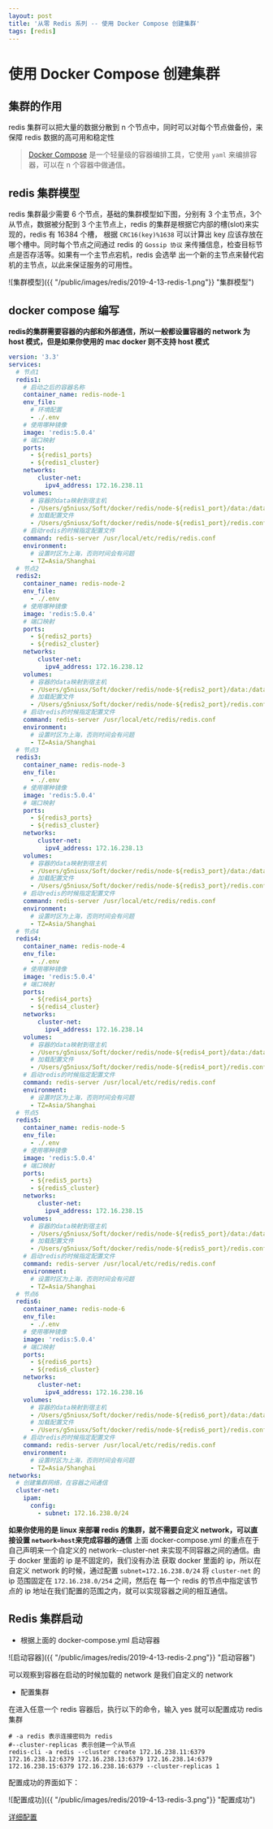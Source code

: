 ```yaml
---
layout: post
title: '从零 Redis 系列 -- 使用 Docker Compose 创建集群'
tags: [redis]
---
```


# 使用 Docker Compose 创建集群

## 集群的作用

redis 集群可以把大量的数据分散到 n 个节点中，同时可以对每个节点做备份，来保障 redis 数据的高可用和稳定性

> [Docker Compose](https://docs.docker-cn.com/compose/compose-file/#reference-and-guidelines) 是一个轻量级的容器编排工具，它使用 `yaml` 来编排容器，可以在 n 个容器中做通信。

## redis 集群模型

redis 集群最少需要 6 个节点，基础的集群模型如下图，分别有 3 个主节点，3个从节点，数据被分配到 3 个主节点上，redis 的集群是根据它内部的槽(slot)来实现的，redis 有 16384 个槽，
根据 `CRC16(key)%1638` 可以计算出 key 应该存放在哪个槽中。同时每个节点之间通过 redis 的 `Gossip 协议` 来传播信息，检查目标节点是否存活等。如果有一个主节点宕机，redis 会选举
出一个新的主节点来替代宕机的主节点，以此来保证服务的可用性。

![集群模型]({{ "/public/images/redis/2019-4-13-redis-1.png"}} "集群模型")

## docker compose 编写

**redis的集群需要容器的内部和外部通信，所以一般都设置容器的 network 为 host 模式，但是如果你使用的 mac docker 则不支持 host 模式**

```yaml
version: '3.3'
services:
  # 节点1
  redis1:
    # 启动之后的容器名称
    container_name: redis-node-1
    env_file: 
      # 环境配置
      - ./.env
    # 使用哪种镜像
    image: 'redis:5.0.4'
    # 端口映射
    ports:
      - ${redis1_ports}
      - ${redis1_cluster}
    networks:
        cluster-net:
          ipv4_address: 172.16.238.11
    volumes:
      # 容器的data映射到宿主机
      - /Users/g5niusx/Soft/docker/redis/node-${redis1_port}/data:/data
      # 加载配置文件
      - /Users/g5niusx/Soft/docker/redis/node-${redis1_port}/redis.conf:/usr/local/etc/redis/redis.conf
    # 启动redis的时候指定配置文件
    command: redis-server /usr/local/etc/redis/redis.conf
    environment: 
      # 设置时区为上海，否则时间会有问题
      - TZ=Asia/Shanghai
  # 节点2
  redis2:
    container_name: redis-node-2
    env_file: 
      - ./.env
    # 使用哪种镜像
    image: 'redis:5.0.4'
    # 端口映射
    ports:
      - ${redis2_ports}
      - ${redis2_cluster}
    networks:
        cluster-net:
          ipv4_address: 172.16.238.12
    volumes:
      # 容器的data映射到宿主机
      - /Users/g5niusx/Soft/docker/redis/node-${redis2_port}/data:/data
      # 加载配置文件
      - /Users/g5niusx/Soft/docker/redis/node-${redis2_port}/redis.conf:/usr/local/etc/redis/redis.conf
    # 启动redis的时候指定配置文件  
    command: redis-server /usr/local/etc/redis/redis.conf
    environment: 
      # 设置时区为上海，否则时间会有问题
      - TZ=Asia/Shanghai
  # 节点3
  redis3:
    container_name: redis-node-3
    env_file:
      - ./.env
    # 使用哪种镜像
    image: 'redis:5.0.4'
    # 端口映射
    ports:
      - ${redis3_ports}
      - ${redis3_cluster}
    networks:
        cluster-net:
          ipv4_address: 172.16.238.13
    volumes:
      # 容器的data映射到宿主机
      - /Users/g5niusx/Soft/docker/redis/node-${redis3_port}/data:/data
      # 加载配置文件
      - /Users/g5niusx/Soft/docker/redis/node-${redis3_port}/redis.conf:/usr/local/etc/redis/redis.conf
    # 启动redis的时候指定配置文件
    command: redis-server /usr/local/etc/redis/redis.conf
    environment:
      # 设置时区为上海，否则时间会有问题
      - TZ=Asia/Shanghai
  # 节点4
  redis4:
    container_name: redis-node-4
    env_file:
      - ./.env
    # 使用哪种镜像
    image: 'redis:5.0.4'
    # 端口映射
    ports:
      - ${redis4_ports}
      - ${redis4_cluster}
    networks:
        cluster-net:
          ipv4_address: 172.16.238.14
    volumes:
      # 容器的data映射到宿主机
      - /Users/g5niusx/Soft/docker/redis/node-${redis4_port}/data:/data
      # 加载配置文件
      - /Users/g5niusx/Soft/docker/redis/node-${redis4_port}/redis.conf:/usr/local/etc/redis/redis.conf
    # 启动redis的时候指定配置文件
    command: redis-server /usr/local/etc/redis/redis.conf
    environment:
      # 设置时区为上海，否则时间会有问题
      - TZ=Asia/Shanghai
  # 节点5
  redis5:
    container_name: redis-node-5
    env_file:
      - ./.env
    # 使用哪种镜像
    image: 'redis:5.0.4'
    # 端口映射
    ports:
      - ${redis5_ports}
      - ${redis5_cluster}
    networks:
        cluster-net:
          ipv4_address: 172.16.238.15
    volumes:
      # 容器的data映射到宿主机
      - /Users/g5niusx/Soft/docker/redis/node-${redis5_port}/data:/data
      # 加载配置文件
      - /Users/g5niusx/Soft/docker/redis/node-${redis5_port}/redis.conf:/usr/local/etc/redis/redis.conf
    # 启动redis的时候指定配置文件
    command: redis-server /usr/local/etc/redis/redis.conf
    environment:
      # 设置时区为上海，否则时间会有问题
      - TZ=Asia/Shanghai
  # 节点6
  redis6:
    container_name: redis-node-6
    env_file:
      - ./.env
    # 使用哪种镜像
    image: 'redis:5.0.4'
    # 端口映射
    ports:
      - ${redis6_ports}
      - ${redis6_cluster}
    networks:
        cluster-net:
          ipv4_address: 172.16.238.16
    volumes:
      # 容器的data映射到宿主机
      - /Users/g5niusx/Soft/docker/redis/node-${redis6_port}/data:/data
      # 加载配置文件
      - /Users/g5niusx/Soft/docker/redis/node-${redis6_port}/redis.conf:/usr/local/etc/redis/redis.conf
    # 启动redis的时候指定配置文件
    command: redis-server /usr/local/etc/redis/redis.conf
    environment:
      # 设置时区为上海，否则时间会有问题
      - TZ=Asia/Shanghai
networks:
  # 创建集群网络，在容器之间通信
  cluster-net:
    ipam:
      config:
        - subnet: 172.16.238.0/24
```

**如果你使用的是 linux 来部署 redis 的集群，就不需要自定义 network，可以直接设置 `network=host`来完成容器的通信**
上面 docker-compose.yml 的重点在于自己声明来一个自定义的 network--cluster-net 来实现不同容器之间的通信。由于 docker 里面的 ip 是不固定的，我们没有办法
获取 docker 里面的 ip，所以在自定义 network 的时候，通过配置 `subnet=172.16.238.0/24` 将 `cluster-net` 的 ip 范围固定在 `172.16.238.0/254` 之间，然后在
每一个 redis 的节点中指定该节点的 ip 地址在我们配置的范围之内，就可以实现容器之间的相互通信。

## Redis 集群启动

- 根据上面的 docker-compose.yml 启动容器

![启动容器]({{ "/public/images/redis/2019-4-13-redis-2.png"}} "启动容器")

可以观察到容器在启动的时候加载的 network 是我们自定义的 network

- 配置集群

在进入任意一个 redis 容器后，执行以下的命令，输入 yes 就可以配置成功 redis 集群

```
# -a redis 表示连接密码为 redis
#--cluster-replicas 表示创建一个从节点
redis-cli -a redis --cluster create 172.16.238.11:6379 172.16.238.12:6379 172.16.238.13:6379 172.16.238.14:6379 172.16.238.15:6379 172.16.238.16:6379 --cluster-replicas 1
```

配置成功的界面如下：

![配置成功]({{ "/public/images/redis/2019-4-13-redis-3.png"}} "配置成功")

[详细配置](https://github.com/g5niusx/redis-compose-cluster)








